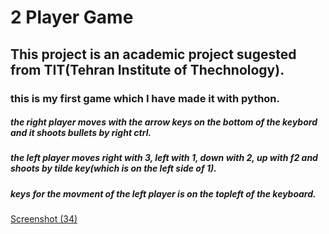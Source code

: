 # 2 Player Game
## This project is an academic project sugested from TIT(Tehran Institute of Thechnology).
### this is my first game which I have made it with python.


##### the right player moves with the arrow keys on the bottom of the keybord and it shoots bullets by right ctrl.
##### the left player moves right with 3, left with 1, down with 2, up with f2 and shoots by tilde key(which is on the left side of 1).
##### keys for the movment of the left player is on the topleft of the keyboard.

[Screenshot (34)](https://user-images.githubusercontent.com/95845593/223932337-5f24f668-cb02-4272-9d50-e1530e9996a5.png)
